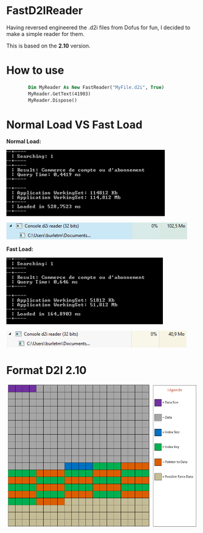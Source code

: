 # FastD2IReader

Having reversed engineered the .d2i files from Dofus for fun, I decided to make a simple reader for them.

This is based on the **2.10** version.

# How to use

```vb
        Dim MyReader As New FastReader("MyFile.d2i", True)
        MyReader.GetText(41903)
        MyReader.Dispose()
```

# Normal Load VS Fast Load

**Normal Load:**

![Slow Load](/Screens/sload.PNG)

![Slow Ram](/Screens/sram.PNG)

**Fast Load:**

![Fast Load](/Screens/fload.PNG)

![Fast Ram](/Screens/fram.PNG)

# Format D2I 2.10

![Format D2I](/Screens/2-10-d2i.PNG)
